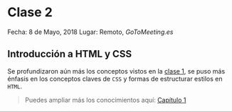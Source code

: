 # Clase 2

Fecha: 8 de Mayo, 2018
Lugar: Remoto, _GoToMeeting.es_

## Introducción a HTML y CSS

Se profundizaron aún más los conceptos vistos en la [clase 1](/clases/clase1.md), se puso más énfasis en los conceptos claves de `CSS` y formas de estructurar estilos en `HTML`.

>Puedes ampliar más los conocimientos aquí: [Capítulo 1](/capitulo1.md)
